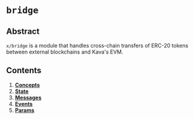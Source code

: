 # `bridge`

## Abstract

`x/bridge` is a module that handles cross-chain transfers of ERC-20 tokens
between external blockchains and Kava's EVM.

## Contents

1. **[Concepts](01_concepts.md)**
2. **[State](02_state.md)**
3. **[Messages](03_messages.md)**
4. **[Events](04_events.md)**
5. **[Params](05_params.md)**
